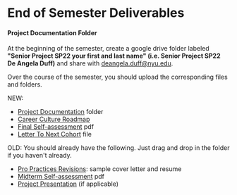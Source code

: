 # End of Semester Deliverables

#### Project Documentation Folder

At the beginning of the semester, create a google drive folder labeled **"Senior Project SP22 your first and last name" (i.e. Senior Project SP22 De Angela Duff)** and share with deangela.duff@nyu.edu.

Over the course of the semester, you should upload the corresponding files and folders.

NEW:

* [Project Documentation](project\_documentation.md) folder
* [Career Culture Roadmap](pdf\_or\_book.md)
* [Final Self-assessment](assessments/final\_self\_assessment.md) pdf
* [Letter To Next Cohort](letter\_to\_next\_cohort.md) file&#x20;

OLD: You should already have the following. Just drag and drop in the folder if you haven't already.

* [Pro Practices Revisions](pro\_practices\_revisions.md): sample cover letter and resume
* [Midterm Self-assessment](assessments/midterm\_self\_assessment.md) pdf
* [Project Presentation](../critiques-demos-presentations-and-exhibition/project-presentation.md) (if applicable)

